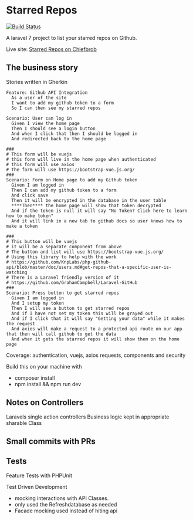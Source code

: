 # Starred Repos


[![Build Status](https://travis-ci.org/chiefbrob/interview_foundation.svg?branch=master)](https://travis-ci.org/chiefbrob/interview_foundation)

A laravel 7 project to list your starred repos on Github.


Live site: [Starred Repos on Chiefbrob](http://starredrepos.on.chiefbrob.info)


## The business story

Stories written in Gherkin

```
Feature: Github API Integration
  As a user of the site
  I want to add my github token to a form
  So I can then see my starred repos

Scenario: User can log in
  Given I view the home page
  Then I should see a login button
  And when I click that then I should be logged in
  And redirected back to the home page

###
# This form will be vuejs
# this form will live in the home page when authenticated
# this form will use axios
# The form will use https://bootstrap-vue.js.org/
###
Scenario: Form on Home page to add my Github token
  Given I am logged in
  Then I can add my github token to a form
  And click save
  Then it will be encrypted in the database in the user table
  ****Then**** the home page will show that token decrypted
  And if the token is null it will say "No Token? Click here to learn how to make token"
  And it will link in a new tab to github docs so user knows how to make a token

###
# This button will be vuejs
# it will be a separate component from above
# The button and list will use https://bootstrap-vue.js.org/
# Using this library to help with the work
# https://github.com/KnpLabs/php-github-api/blob/master/doc/users.md#get-repos-that-a-specific-user-is-watching
# There is a Laravel friendly version of it
# https://github.com/GrahamCampbell/Laravel-GitHub
###
Scenario: Press button to get starred repos
  Given I am logged in
  And I setup my token
  Then I will see a button to get starred repos
  And if I have not set my token this will be grayed out
  And if I click that it will say "Getting your data" while it makes the request
  And axios will make a request to a protected api route on our app that then will call github to get the data
  And when it gets the starred repos it will show them on the home page
```

Coverage: authentication, vuejs, axios requests, components and security



Build this on your machine with

  * composer install
  * npm install && npm run dev


## Notes on Controllers
Laravels single action controllers
Business logic kept in appropriate sharable Class


## Small commits with PRs

## Tests
Feature Tests with PHPUnit 

Test Driven Development

  * mocking interactions with API Classes.
  * only used the Refreshdatabase as needed
  * Facade mocking used instead of hiting api

